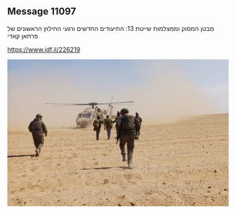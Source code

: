 ## Message 11097

מבטן המסוק וממצלמות שייטת 13:
התיעודים החדשים ורגעי החילוץ הראשונים של פרחאן קאדי

https://www.idf.il/226219

![Photo](11097/11097_photo.jpg)

